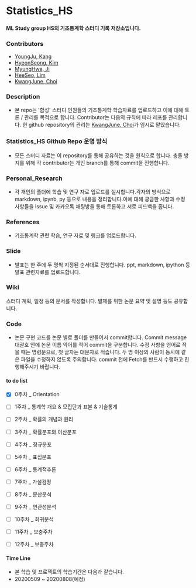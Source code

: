 # Statistics_HS

#### ML Study group HS의 기초통계학 스터디 기록 저장소입니다.


### Contributors
+ [YoungJu, Kang](https://github.com/kyj0920)
+ [HyeonSeong, Kim](https://github.com/khs070911)
+ [MyungHwa, Ji](https://github.com/star6973)
+ [HeeSeo, Lim](https://github.com/limhs1)
+ [KwangJune, Choi](https://github.com/kwangjunechoi7)



### Description
- 본 repo는 '함성' 스터디 인원들의 기초통계학 학습자료를 업로드하고 이에 대해 토론 / 관리를 목적으로 합니다. Contributor는 다음의 규칙에 따라 레포를 관리합니다. 현 github repository의 관리는 [KwangJune, Choi](https://github.com/kwangjunechoi7)가 임시로 맡았습니다.



### Statistics_HS Github Repo 운영 방식
- 모든 스터디 자료는 이 repository를 통해 공유하는 것을 원칙으로 합니다. 충돌 방지를 위해 각 contributor는 개인 branch를 통해 commit을 진행합니다.



### Personal_Research
- 각 개인의 폴더에 학습 및 연구 자료 업로드를 실시합니다.각자의 방식으로 markdown, ipynb, py 등으로 내용을 정리합니다.이에 대해 궁금한 사항과 수정 사항들을 issue 및 카카오톡 채팅방을 통해 토론하고 서로 피드백을 줍니다.



### References
- 기초통계학 관련 학습, 연구 자료 및 링크를 업로드합니다.



### Slide
- 발표는 한 주에 두 명씩 지정된 순서대로 진행합니다. ppt, markdown, ipython 등 발표 관련자료를 업로드합니다.



### Wiki
스터디 계획, 일정 등의 문서를 작성합니다. 발제를 위한 논문 요약 및 설명 등도 공유합니다.



### Code
- 논문 구현 코드를 논문 별로 폴더를 만들어서 commit합니다. Commit message 대괄호 안에 논문 이름 약어를 적어 commit을 구분합니다. 수정 사항을 영어로 적을 때는 명령문으로, 첫 글자는 대문자로 적습니다. 두 명 이상의 사람이 동시에 같은 파일을 수정하지 않도록 주의합니다. commit 전에 Fetch를 반드시 수행하고 진행해주시기 바랍니다.



#### to do list
- [x] 0주차 _ Orientation
- [ ] 1주차 _ 통계학 개요 & 모집단과 표본 & 기술통계
- [ ] 2주차 _ 확률의 개념과 원리
- [ ] 3주차 _ 확률분포와 이산분포
- [ ] 4주차 _ 정규분포
- [ ] 5주차 _ 표집분포
- [ ] 6주차 _ 통계적추론
- [ ] 7주차 _ 가설검정
- [ ] 8주차 _ 분산분석
- [ ] 9주차 _ 연관성분석
- [ ] 10주차 _ 회귀분석
- [ ] 11주차 _ 보충주차
- [ ] 12주차 _ 보충주차


#### Time Line
- 본 학습 및 프로젝트의 학습기간은 다음과 같습니다.
- 20200509 ~ 20200808(예정)
